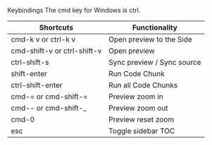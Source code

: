 Keybindings
The cmd key for Windows is ctrl.


| Shortcuts                   | Functionality              |
| --------------------------- | -------------------------- |
| cmd-k v or ctrl-k v         | Open preview to the Side   |
| cmd-shift-v or ctrl-shift-v | Open preview               |
| ctrl-shift-s                | Sync preview / Sync source |
| shift-enter                 | Run Code Chunk             |
| ctrl-shift-enter            | Run all Code Chunks        |
| cmd-= or cmd-shift-=        | Preview zoom in            |
| cmd-- or cmd-shift-_        | Preview zoom out           |
| cmd-0                       | Preview reset zoom         |
| esc                         | Toggle sidebar TOC         |
